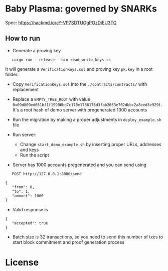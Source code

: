 # Baby Plasma: governed by SNARKs

Spec: https://hackmd.io/cY-VP7SDTUGgPOzDiEU3TQ

## How to run

- Generate a proving key
```
   cargo run --release --bin read_write_keys.rs
```

It will generate a `VerificationKeys.sol` and proving key `pk.key` in a root folder.

- Copy `VerificationKeys.sol` into the `./contracts/contracts/` with replacement

- Replace a `EMPTY_TREE_ROOT` with value `0x09d809ed651bf1f19906bd7c170e1736176d3fbb2053e702dbbc2a8eed3e929f`. It's a root hash of demo server with pregenerated 1000 accounts

- Run the migration by making a proper adjustments in `deploy_example.sh` file

- Run server:
   - Change `start_demo_example.sh` by inserting proper URLs, addresses and keys
   - Run the script

- Server has 1000 accounts pregenerated and you can send using 
```
   POST http://127.0.0.1:8080/send

{
   "from": 0,
   "to": 1,
   "amount": 1000
}
```
- Valid response is 
```
{
   "accepted": true
}
```

- Batch size is 32 transactions, so you need to send this number of txes to start block commitment and proof generation process

# License

